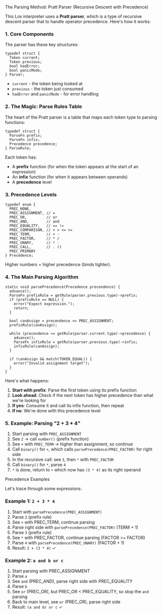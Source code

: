The Parsing Method: Pratt Parser (Recursive Descent with Precedence)

This Lox interpreter uses a **Pratt parser**, which is a type of recursive descent parser that to handle operator precedence. Here's how it works:

### 1. **Core Components**

The parser has these key structures:

```clox/src/compiler.c#L18-23
typedef struct {
  Token current;
  Token previous;
  bool hadError;
  bool panicMode;
} Parser;
```

- `current` - the token being looked at
- `previous` - the token just consumed
- `hadError` and `panicMode` - for error handling

### 2. **The Magic: Parse Rules Table**

The heart of the Pratt parser is a table that maps each token type to parsing functions:

```clox/src/compiler.c#L63-67
typedef struct {
  ParseFn prefix;
  ParseFn infix;
  Precedence precedence;
} ParseRule;
```

Each token has:
- A **prefix** function (for when the token appears at the start of an expression)
- An **infix** function (for when it appears between operands) 
- A **precedence** level

### 3. **Precedence Levels**

```clox/src/compiler.c#L48-60
typedef enum {
  PREC_NONE,
  PREC_ASSIGNMENT, // =
  PREC_OR,         // or
  PREC_AND,        // and
  PREC_EQUALITY,   // == !=
  PREC_COMPARISON, // < > <= >=
  PREC_TERM,       // + -
  PREC_FACTOR,     // * /
  PREC_UNARY,      // ! -
  PREC_CALL,       // . ()
  PREC_PRIMARY
} Precedence;
```

Higher numbers = higher precedence (binds tighter).

### 4. **The Main Parsing Algorithm**

```clox/src/compiler.c#L216-236
static void parsePrecedence(Precedence precendence) {
  advance();
  ParseFn prefixRule = getRule(parser.previous.type)->prefix;
  if (prefixRule == NULL) {
    error("Expect expression.");
    return;
  }

  bool canAssign = precendence <= PREC_ASSIGNMENT;
  prefixRule(canAssign);

  while (precendence <= getRule(parser.current.type)->precedence) {
    advance();
    ParseFn infixRule = getRule(parser.previous.type)->infix;
    infixRule(canAssign);
  }

  if (canAssign && match(TOKEN_EQUAL)) {
    error("Invalid assignment target");
  }
}
```

Here's what happens:
1. **Start with prefix**: Parse the first token using its prefix function
2. **Look ahead**: Check if the next token has higher precedence than what we're looking for
3. **If yes**: Consume it and call its infix function, then repeat
4. **If no**: We're done with this precedence level

### 5. **Example: Parsing "2 + 3 * 4"**

1. Start parsing with `PREC_ASSIGNMENT`
2. See `2` → call `number()` (prefix function)
3. See `+` with `PREC_TERM` → higher than assignment, so continue
4. Call `binary()` for `+`, which calls `parsePrecedence(PREC_FACTOR)` for right side
5. In the recursive call: see `3`, then `*` with `PREC_FACTOR` 
6. Call `binary()` for `*`, parse `4`
7. `*` is done, return to `+` which now has `(3 * 4)` as its right operand

Precedence Examples

Let's trace through some expressions:

### Example 1: `2 + 3 * 4`

1. Start with `parsePrecedence(PREC_ASSIGNMENT)`
2. Parse `2` (prefix rule)
3. See `+` with PREC_TERM, continue parsing
4. Parse right side with `parsePrecedence(PREC_FACTOR)` (TERM + 1)
5. Parse `3` (prefix rule)  
6. See `*` with PREC_FACTOR, continue parsing (FACTOR >= FACTOR)
7. Parse `4` with `parsePrecedence(PREC_UNARY)` (FACTOR + 1)
8. Result: `2 + (3 * 4)` ✓

### Example 2: `a and b or c`

1. Start parsing with PREC_ASSIGNMENT
2. Parse `a`
3. See `and` (PREC_AND), parse right side with PREC_EQUALITY
4. Parse `b`
5. See `or` (PREC_OR), but PREC_OR < PREC_EQUALITY, so stop the `and` parsing
6. Back to main level, see `or` (PREC_OR), parse right side
7. Result: `(a and b) or c` ✓
